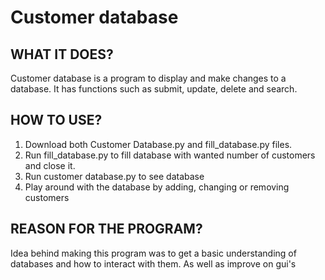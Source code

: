 # Customer database

## WHAT IT DOES?

Customer database is a program to display and make changes to a database. It has functions such as submit, update, delete and search.
  
## HOW TO USE?

1. Download both Customer Database.py and fill_database.py files.
2. Run fill_database.py to fill database with wanted number of customers and close it.
3. Run customer database.py to see database
4. Play around with the database by adding, changing or removing customers
  
## REASON FOR THE PROGRAM?

Idea behind making this program was to get a basic understanding of databases and how to interact with them. As well as improve on gui's
